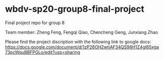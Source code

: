 # wbdv-sp20-group8-final-project

Final project repo for group 8 

Team member: Zheng Feng, Fengqi Qiao, Chencheng Geng, Junxiang Zhao

Please find the project discription with the following link to google docs: 
https://docs.google.com/document/d/1zP26OH2wtjAF34QS98H1Z4gI65xga73pcWquBBFPGLo/edit?usp=sharing
